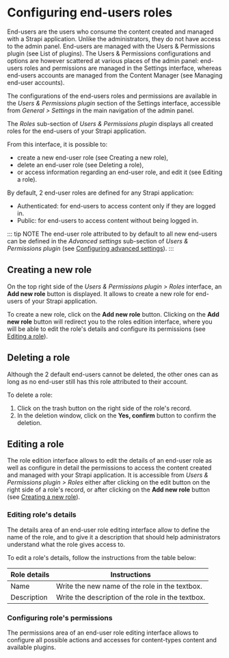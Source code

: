 # Configuring end-users roles

End-users are the users who consume the content created and managed with a Strapi application. Unlike the administrators, they do not have access to the admin panel. End-users are managed with the Users & Permissions plugin (see List of plugins). The Users & Permissions configurations and options are however scattered at various places of the admin panel: end-users roles and permissions are managed in the Settings interface, whereas end-users accounts are managed from the Content Manager (see Managing end-user accounts).

The configurations of the end-users roles and permissions are available in the *Users & Permissions plugin* section of the Settings interface, accessible from *General > Settings* in the main navigation of the admin panel.

The *Roles* sub-section of *Users & Permissions plugin* displays all created roles for the end-users of your Strapi application.

From this interface, it is possible to:

- create a new end-user role (see Creating a new role),
- delete an end-user role (see Deleting a role),
- or access information regarding an end-user role, and edit it (see Editing a role).

By default, 2 end-user roles are defined for any Strapi application:

- Authenticated: for end-users to access content only if they are logged in.
- Public: for end-users to access content without being logged in.

::: tip NOTE
The end-user role attributed to by default to all new end-users can be defined in the *Advanced settings* sub-section of *Users & Permissions plugin* (see [Configuring advanced settings](../settings/managing-users-permissions-plugin-settings.md#configuring-advanced-settings)).
:::

## Creating a new role

On the top right side of the *Users & Permissions plugin > Roles* interface, an **Add new role** button is displayed. It allows to create a new role for end-users of your Strapi application.

To create a new role, click on the **Add new role** button.
Clicking on the **Add new role** button will redirect you to the roles edition interface, where you will be able to edit the role's details and configure its permissions (see [Editing a role](#editing-role-s-details)).

## Deleting a role

Although the 2 default end-users cannot be deleted, the other ones can as long as no end-user still has this role attributed to their account.

To delete a role:

1. Click on the trash button <Fa-TrashAlt /> on the right side of the role's record.
2. In the deletion window, click on the **Yes, confirm** button to confirm the deletion.

## Editing a role

The role edition interface allows to edit the details of an end-user role as well as configure in detail the permissions to access the content created and managed with your Strapi application. It is accessible from *Users & Permissions plugin > Roles* either after clicking on the edit button <Fa-PencilAlt /> on the right side of a role's record, or after clicking on the **Add new role** button (see [Creating a new role](#creating-a-new-role)).

### Editing role's details

The details area of an end-user role editing interface allow to define the name of the role, and to give it a description that should help administrators understand what the role gives access to.

To edit a role's details, follow the instructions from the table below:

| Role details  | Instructions                                                                                                                     |
| ------------- | -------------------------------------------------------------------------------------------------------------------------------- |
| Name          | Write the new name of the role in the textbox.                                                                                   |
| Description   | Write the description of the role in the textbox.          

### Configuring role's permissions

The permissions area of an end-user role editing interface allows to configure all possible actions and accesses for content-types content and available plugins.

